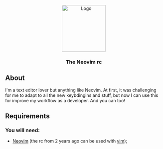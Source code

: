 <div align="center">
  <img src="https://upload.wikimedia.org/wikipedia/commons/3/3a/Neovim-mark.svg" alt="Logo" width="140" height="150">
  <h3 align="center">The Neovim rc</h3>
</div>

## About

I'm a text editor lover but anything like Neovim. At first, it was challenging for me to adapt to all the new keybdingins and stuff, but now I can use this for improve my workflow as a developer. And you can too!

## Requirements

### You will need:
 - [Neovim](https://neovim.io/) (the rc from 2 years ago can be used with [vim](https://www.vim.org/));
 

